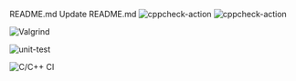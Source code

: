 README.md
Update README.md
![cppcheck-action](https://github.com/99002584/Blood_bank/workflows/cppcheck-action/badge.svg)
![cppcheck-action](https://github.com/99002624/Vehicle_Management_System/workflows/cppcheck-action/badge.svg?branch=main)

![Valgrind](https://github.com/99002624/Vehicle_Management_System/workflows/Valgrind/badge.svg?branch=main)

![unit-test](https://github.com/99002624/Vehicle_Management_System/workflows/unit-test/badge.svg?branch=main)

![C/C++ CI](https://github.com/99002624/Vehicle_Management_System/workflows/C/C++%20CI/badge.svg?branch=main)
